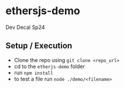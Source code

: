 # ethersjs-demo
Dev Decal Sp24

## Setup / Execution
- Clone the repo using `git clone <repo_url>`
- cd to the `etherjs-demo` folder
- run `npm install`
- to test a file run `node ./demo/<filename>`
